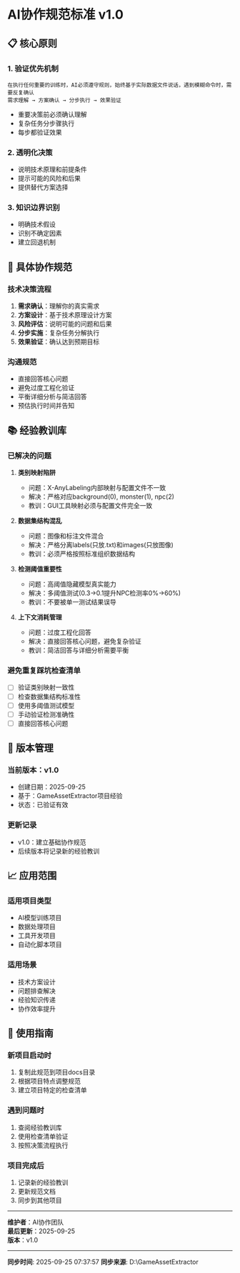 # AI协作规范标准 v1.0

## 📋 核心原则

### 1. 验证优先机制
```
在执行任何重要的训练时，AI必须遵守规则，始终基于实际数据文件说话，遇到模糊命令时，需要反复确认
需求理解 → 方案确认 → 分步执行 → 效果验证
```
- 重要决策前必须确认理解
- 复杂任务分步骤执行
- 每步都验证效果

### 2. 透明化决策
- 说明技术原理和前提条件
- 提示可能的风险和后果
- 提供替代方案选择

### 3. 知识边界识别
- 明确技术假设
- 识别不确定因素
- 建立回退机制

## 🎯 具体协作规范

### 技术决策流程
1. **需求确认**：理解你的真实需求
2. **方案设计**：基于技术原理设计方案
3. **风险评估**：说明可能的问题和后果
4. **分步实施**：复杂任务分解执行
5. **效果验证**：确认达到预期目标

### 沟通规范
- 直接回答核心问题
- 避免过度工程化验证
- 平衡详细分析与简洁回答
- 预估执行时间并告知

## 📚 经验教训库

### 已解决的问题
1. **类别映射陷阱**
   - 问题：X-AnyLabeling内部映射与配置文件不一致
   - 解决：严格对应background(0), monster(1), npc(2)
   - 教训：GUI工具映射必须与配置文件完全一致

2. **数据集结构混乱**
   - 问题：图像和标注文件混合
   - 解决：严格分离labels(只放.txt)和images(只放图像)
   - 教训：必须严格按照标准组织数据结构

3. **检测阈值重要性**
   - 问题：高阈值隐藏模型真实能力
   - 解决：多阈值测试(0.3→0.1提升NPC检测率0%→60%)
   - 教训：不要被单一测试结果误导

4. **上下文消耗管理**
   - 问题：过度工程化回答
   - 解决：直接回答核心问题，避免复杂验证
   - 教训：简洁回答与详细分析需要平衡

### 避免重复踩坑检查清单
- [ ] 验证类别映射一致性
- [ ] 检查数据集结构标准性
- [ ] 使用多阈值测试模型
- [ ] 手动验证检测准确性
- [ ] 直接回答核心问题

## 🔄 版本管理

### 当前版本：v1.0
- 创建日期：2025-09-25
- 基于：GameAssetExtractor项目经验
- 状态：已验证有效

### 更新记录
- v1.0：建立基础协作规范
- 后续版本将记录新的经验教训

## 📈 应用范围

### 适用项目类型
- AI模型训练项目
- 数据处理项目
- 工具开发项目
- 自动化脚本项目

### 适用场景
- 技术方案设计
- 问题排查解决
- 经验知识传递
- 协作效率提升

## 🎯 使用指南

### 新项目启动时
1. 复制此规范到项目docs目录
2. 根据项目特点调整规范
3. 建立项目特定的检查清单

### 遇到问题时
1. 查阅经验教训库
2. 使用检查清单验证
3. 按照决策流程执行

### 项目完成后
1. 记录新的经验教训
2. 更新规范文档
3. 同步到其他项目

---

**维护者**：AI协作团队  
**最后更新**：2025-09-25  
**版本**：v1.0


---
**同步时间**: 2025-09-25 07:37:57
**同步来源**: D:\GameAssetExtractor